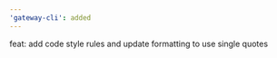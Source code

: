 ```yaml
---
'gateway-cli': added
---
```


feat: add code style rules and update formatting to use single quotes
